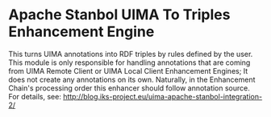 <!--
  Licensed to the Apache Software Foundation (ASF) under one or more
  contributor license agreements.  See the NOTICE file distributed with
  this work for additional information regarding copyright ownership.
  The ASF licenses this file to You under the Apache License, Version 2.0
  (the "License"); you may not use this file except in compliance with
  the License.  You may obtain a copy of the License at

      http://www.apache.org/licenses/LICENSE-2.0

  Unless required by applicable law or agreed to in writing, software
  distributed under the License is distributed on an "AS IS" BASIS,
  WITHOUT WARRANTIES OR CONDITIONS OF ANY KIND, either express or implied.
  See the License for the specific language governing permissions and
  limitations under the License.
-->

# Apache Stanbol UIMA To Triples Enhancement Engine

This turns UIMA annotations into RDF triples by rules defined by the user. This module is only responsible for handling annotations that are coming from UIMA Remote Client or UIMA Local Client Enhancement Engines; It does not create any annotations on its own. Naturally, in the Enhancement Chain's processing order this enhancer should follow annotation source. For details, see: http://blog.iks-project.eu/uima-apache-stanbol-integration-2/